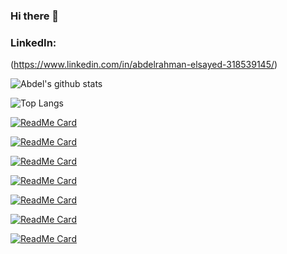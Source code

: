 ### Hi there 👋

### LinkedIn:
(https://www.linkedin.com/in/abdelrahman-elsayed-318539145/) 

![Abdel's github stats](https://github-readme-stats.vercel.app/api?username=abdel-elsayed&show_icons=true&theme=vue)

![Top Langs](https://github-readme-stats.vercel.app/api/top-langs/?username=abdel-elsayed&layout=compact&theme=vue)

[![ReadMe Card](https://github-readme-stats.vercel.app/api/pin/?username=abdel-elsayed&repo=Lemonade-E-Commerce-Website)](https://github.com/abdel-elsayed/Lemonade-E-Commerce-Website)

[![ReadMe Card](https://github-readme-stats.vercel.app/api/pin/?username=abdel-elsayed&repo=Maze-Runner)](https://github.com/abdel-elsayed/Maze-Runner)

[![ReadMe Card](https://github-readme-stats.vercel.app/api/pin/?username=abdel-elsayed&repo=React-Pomodoro-Clock)](https://github.com/abdel-elsayed/React-Pomodoro-Clock)


[![ReadMe Card](https://github-readme-stats.vercel.app/api/pin/?username=abdel-elsayed&repo=react-city-search)](https://github.com/abdel-elsayed/react-city-search)


[![ReadMe Card](https://github-readme-stats.vercel.app/api/pin/?username=abdel-elsayed&repo=react-zip-code-search)](https://github.com/abdel-elsayed/react-zip-code-search)


[![ReadMe Card](https://github-readme-stats.vercel.app/api/pin/?username=abdel-elsayed&repo=Pokemon-Game)](https://github.com/abdel-elsayed/Pokemon-Game)


[![ReadMe Card](https://github-readme-stats.vercel.app/api/pin/?username=abdel-elsayed&repo=Tip-Calculator)](https://github.com/abdel-elsayed/Tip-Calculator)

